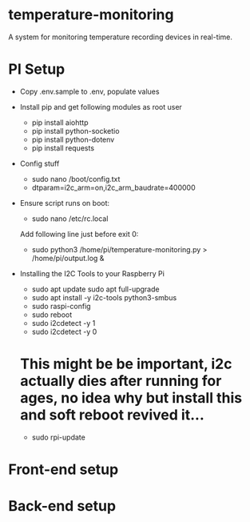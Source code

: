 # temperature-monitoring
A system for monitoring temperature recording devices in real-time.


# PI Setup
 - Copy .env.sample to .env, populate values
 - Install pip and get following modules as root user
    - pip install aiohttp
    - pip install python-socketio
    - pip install python-dotenv
    - pip install requests

 - Config stuff
    - sudo nano /boot/config.txt
    - dtparam=i2c_arm=on,i2c_arm_baudrate=400000

 - Ensure script runs on boot:
    - sudo nano /etc/rc.local
    
    Add following line just before exit 0:
    - sudo python3 /home/pi/temperature-monitoring.py > /home/pi/output.log &

 - Installing the I2C Tools to your Raspberry Pi
    - sudo apt update sudo apt full-upgrade
    - sudo apt install -y i2c-tools python3-smbus
    - sudo raspi-config
    - sudo reboot
    - sudo i2cdetect -y 1
    - sudo i2cdetect -y 0
    # This might be be important, i2c actually dies after running for ages, no idea why but install this and soft reboot revived it...
    - sudo rpi-update 


# Front-end setup

# Back-end setup